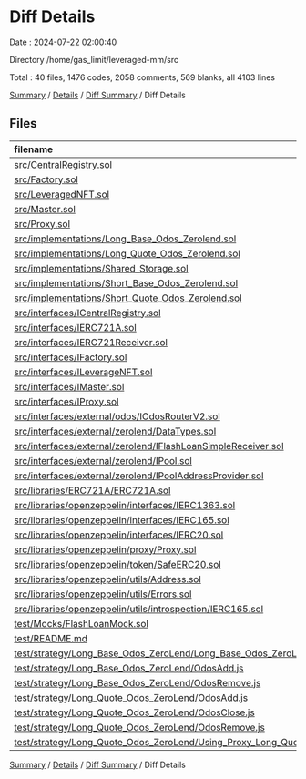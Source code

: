 # Diff Details

Date : 2024-07-22 02:00:40

Directory /home/gas_limit/leveraged-mm/src

Total : 40 files,  1476 codes, 2058 comments, 569 blanks, all 4103 lines

[Summary](results.md) / [Details](details.md) / [Diff Summary](diff.md) / Diff Details

## Files
| filename | language | code | comment | blank | total |
| :--- | :--- | ---: | ---: | ---: | ---: |
| [src/CentralRegistry.sol](/src/CentralRegistry.sol) | solidity | 24 | 19 | 12 | 55 |
| [src/Factory.sol](/src/Factory.sol) | solidity | 28 | 17 | 14 | 59 |
| [src/LeveragedNFT.sol](/src/LeveragedNFT.sol) | solidity | 20 | 14 | 10 | 44 |
| [src/Master.sol](/src/Master.sol) | solidity | 95 | 40 | 35 | 170 |
| [src/Proxy.sol](/src/Proxy.sol) | solidity | 28 | 14 | 12 | 54 |
| [src/implementations/Long_Base_Odos_Zerolend.sol](/src/implementations/Long_Base_Odos_Zerolend.sol) | solidity | 243 | 30 | 117 | 390 |
| [src/implementations/Long_Quote_Odos_Zerolend.sol](/src/implementations/Long_Quote_Odos_Zerolend.sol) | solidity | 251 | 95 | 103 | 449 |
| [src/implementations/Shared_Storage.sol](/src/implementations/Shared_Storage.sol) | solidity | 8 | 9 | 6 | 23 |
| [src/implementations/Short_Base_Odos_Zerolend.sol](/src/implementations/Short_Base_Odos_Zerolend.sol) | solidity | 5 | 2 | 1 | 8 |
| [src/implementations/Short_Quote_Odos_Zerolend.sol](/src/implementations/Short_Quote_Odos_Zerolend.sol) | solidity | 5 | 2 | 1 | 8 |
| [src/interfaces/ICentralRegistry.sol](/src/interfaces/ICentralRegistry.sol) | solidity | 20 | 1 | 9 | 30 |
| [src/interfaces/IERC721A.sol](/src/interfaces/IERC721A.sol) | solidity | 58 | 205 | 44 | 307 |
| [src/interfaces/IERC721Receiver.sol](/src/interfaces/IERC721Receiver.sol) | solidity | 9 | 17 | 2 | 28 |
| [src/interfaces/IFactory.sol](/src/interfaces/IFactory.sol) | solidity | 4 | 1 | 1 | 6 |
| [src/interfaces/ILeverageNFT.sol](/src/interfaces/ILeverageNFT.sol) | solidity | 5 | 1 | 4 | 10 |
| [src/interfaces/IMaster.sol](/src/interfaces/IMaster.sol) | solidity | 25 | 1 | 9 | 35 |
| [src/interfaces/IProxy.sol](/src/interfaces/IProxy.sol) | solidity | 20 | 1 | 6 | 27 |
| [src/interfaces/external/odos/IOdosRouterV2.sol](/src/interfaces/external/odos/IOdosRouterV2.sol) | solidity | 36 | 1 | 6 | 43 |
| [src/interfaces/external/zerolend/DataTypes.sol](/src/interfaces/external/zerolend/DataTypes.sol) | solidity | 200 | 43 | 22 | 265 |
| [src/interfaces/external/zerolend/IFlashLoanSimpleReceiver.sol](/src/interfaces/external/zerolend/IFlashLoanSimpleReceiver.sol) | solidity | 14 | 18 | 4 | 36 |
| [src/interfaces/external/zerolend/IPool.sol](/src/interfaces/external/zerolend/IPool.sol) | solidity | 214 | 462 | 61 | 737 |
| [src/interfaces/external/zerolend/IPoolAddressProvider.sol](/src/interfaces/external/zerolend/IPoolAddressProvider.sol) | solidity | 42 | 155 | 30 | 227 |
| [src/libraries/ERC721A/ERC721A.sol](/src/libraries/ERC721A/ERC721A.sol) | solidity | 539 | 618 | 157 | 1,314 |
| [src/libraries/openzeppelin/interfaces/IERC1363.sol](/src/libraries/openzeppelin/interfaces/IERC1363.sol) | solidity | 11 | 66 | 9 | 86 |
| [src/libraries/openzeppelin/interfaces/IERC165.sol](/src/libraries/openzeppelin/interfaces/IERC165.sol) | solidity | 2 | 2 | 2 | 6 |
| [src/libraries/openzeppelin/interfaces/IERC20.sol](/src/libraries/openzeppelin/interfaces/IERC20.sol) | solidity | 12 | 59 | 10 | 81 |
| [src/libraries/openzeppelin/proxy/Proxy.sol](/src/libraries/openzeppelin/proxy/Proxy.sol) | solidity | 24 | 37 | 8 | 69 |
| [src/libraries/openzeppelin/token/SafeERC20.sol](/src/libraries/openzeppelin/token/SafeERC20.sol) | solidity | 89 | 80 | 16 | 185 |
| [src/libraries/openzeppelin/utils/Address.sol](/src/libraries/openzeppelin/utils/Address.sol) | solidity | 63 | 76 | 12 | 151 |
| [src/libraries/openzeppelin/utils/Errors.sol](/src/libraries/openzeppelin/utils/Errors.sol) | solidity | 6 | 16 | 4 | 26 |
| [src/libraries/openzeppelin/utils/introspection/IERC165.sol](/src/libraries/openzeppelin/utils/introspection/IERC165.sol) | solidity | 4 | 19 | 2 | 25 |
| [test/Mocks/FlashLoanMock.sol](/test/Mocks/FlashLoanMock.sol) | solidity | -25 | -1 | -13 | -39 |
| [test/README.md](/test/README.md) | Markdown | -5 | 0 | -4 | -9 |
| [test/strategy/Long_Base_Odos_ZeroLend/Long_Base_Odos_ZeroLend_Test.t.sol](/test/strategy/Long_Base_Odos_ZeroLend/Long_Base_Odos_ZeroLend_Test.t.sol) | solidity | -70 | -32 | -47 | -149 |
| [test/strategy/Long_Base_Odos_ZeroLend/OdosAdd.js](/test/strategy/Long_Base_Odos_ZeroLend/OdosAdd.js) | JavaScript | -85 | -5 | -8 | -98 |
| [test/strategy/Long_Base_Odos_ZeroLend/OdosRemove.js](/test/strategy/Long_Base_Odos_ZeroLend/OdosRemove.js) | JavaScript | -85 | -6 | -8 | -99 |
| [test/strategy/Long_Quote_Odos_ZeroLend/OdosAdd.js](/test/strategy/Long_Quote_Odos_ZeroLend/OdosAdd.js) | JavaScript | -85 | -5 | -8 | -98 |
| [test/strategy/Long_Quote_Odos_ZeroLend/OdosClose.js](/test/strategy/Long_Quote_Odos_ZeroLend/OdosClose.js) | JavaScript | -85 | -5 | -8 | -98 |
| [test/strategy/Long_Quote_Odos_ZeroLend/OdosRemove.js](/test/strategy/Long_Quote_Odos_ZeroLend/OdosRemove.js) | JavaScript | -85 | -5 | -8 | -98 |
| [test/strategy/Long_Quote_Odos_ZeroLend/Using_Proxy_Long_Quote_Odos_ZeroLend_Test.t.sol](/test/strategy/Long_Quote_Odos_ZeroLend/Using_Proxy_Long_Quote_Odos_ZeroLend_Test.t.sol) | solidity | -103 | -4 | -56 | -163 |

[Summary](results.md) / [Details](details.md) / [Diff Summary](diff.md) / Diff Details